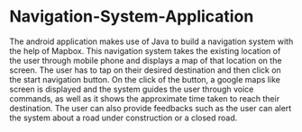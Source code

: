 # Navigation-System-Application
The android application makes use of Java to build a navigation system with the help of Mapbox. This navigation system takes the existing location of the user through mobile phone and displays a map of that location on the screen. The user has to tap on their desired destination and then click on the start navigation button. On the click of the button, a google maps like screen is displayed and the system guides the user through voice commands, as well as it shows the approximate time taken to reach their destination. The user can also provide feedbacks such as the user can alert the system about a road under construction or a closed road. 
